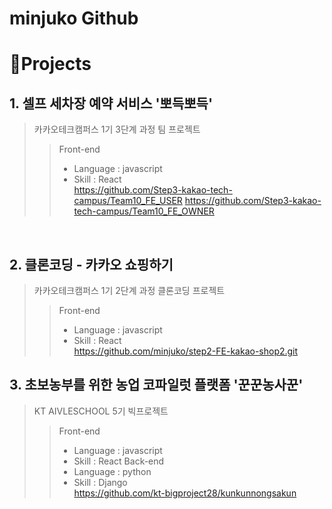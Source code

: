 # minjuko Github

# 📝Projects

## 1.  셀프 세차장 예약 서비스 '뽀득뽀득'

> 카카오테크캠퍼스 1기 3단계 과정 팀 프로젝트 
>> Front-end
>> - Language : javascript
>> - Skill : React
<br /> https://github.com/Step3-kakao-tech-campus/Team10_FE_USER
https://github.com/Step3-kakao-tech-campus/Team10_FE_OWNER
<br />

## 2. 클론코딩 - 카카오 쇼핑하기

> 카카오테크캠퍼스 1기 2단계 과정 클론코딩 프로젝트 
>> Front-end
>> - Language : javascript
>> - Skill : React
<br /> https://github.com/minjuko/step2-FE-kakao-shop2.git

## 3. 초보농부를 위한 농업 코파일럿 플랫폼 '꾼꾼농사꾼'

> KT AIVLESCHOOL 5기 빅프로젝트
>> Front-end
>> - Language : javascript
>> - Skill : React
>> Back-end
>> - Language : python
>> - Skill : Django
<br /> https://github.com/kt-bigproject28/kunkunnongsakun
